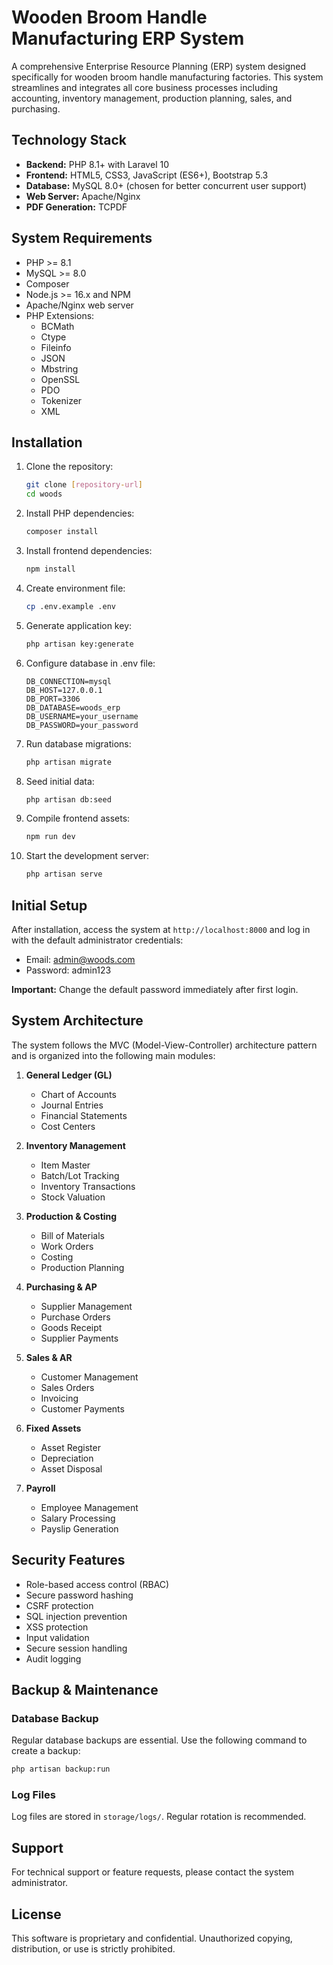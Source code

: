 # Wooden Broom Handle Manufacturing ERP System

A comprehensive Enterprise Resource Planning (ERP) system designed specifically for wooden broom handle manufacturing factories. This system streamlines and integrates all core business processes including accounting, inventory management, production planning, sales, and purchasing.

## Technology Stack

- **Backend:** PHP 8.1+ with Laravel 10
- **Frontend:** HTML5, CSS3, JavaScript (ES6+), Bootstrap 5.3
- **Database:** MySQL 8.0+ (chosen for better concurrent user support)
- **Web Server:** Apache/Nginx
- **PDF Generation:** TCPDF

## System Requirements

- PHP >= 8.1
- MySQL >= 8.0
- Composer
- Node.js >= 16.x and NPM
- Apache/Nginx web server
- PHP Extensions:
  - BCMath
  - Ctype
  - Fileinfo
  - JSON
  - Mbstring
  - OpenSSL
  - PDO
  - Tokenizer
  - XML

## Installation

1. Clone the repository:
   ```bash
   git clone [repository-url]
   cd woods
   ```

2. Install PHP dependencies:
   ```bash
   composer install
   ```

3. Install frontend dependencies:
   ```bash
   npm install
   ```

4. Create environment file:
   ```bash
   cp .env.example .env
   ```

5. Generate application key:
   ```bash
   php artisan key:generate
   ```

6. Configure database in .env file:
   ```
   DB_CONNECTION=mysql
   DB_HOST=127.0.0.1
   DB_PORT=3306
   DB_DATABASE=woods_erp
   DB_USERNAME=your_username
   DB_PASSWORD=your_password
   ```

7. Run database migrations:
   ```bash
   php artisan migrate
   ```

8. Seed initial data:
   ```bash
   php artisan db:seed
   ```

9. Compile frontend assets:
   ```bash
   npm run dev
   ```

10. Start the development server:
    ```bash
    php artisan serve
    ```

## Initial Setup

After installation, access the system at `http://localhost:8000` and log in with the default administrator credentials:
- Email: admin@woods.com
- Password: admin123

**Important:** Change the default password immediately after first login.

## System Architecture

The system follows the MVC (Model-View-Controller) architecture pattern and is organized into the following main modules:

1. **General Ledger (GL)**
   - Chart of Accounts
   - Journal Entries
   - Financial Statements
   - Cost Centers

2. **Inventory Management**
   - Item Master
   - Batch/Lot Tracking
   - Inventory Transactions
   - Stock Valuation

3. **Production & Costing**
   - Bill of Materials
   - Work Orders
   - Costing
   - Production Planning

4. **Purchasing & AP**
   - Supplier Management
   - Purchase Orders
   - Goods Receipt
   - Supplier Payments

5. **Sales & AR**
   - Customer Management
   - Sales Orders
   - Invoicing
   - Customer Payments

6. **Fixed Assets**
   - Asset Register
   - Depreciation
   - Asset Disposal

7. **Payroll**
   - Employee Management
   - Salary Processing
   - Payslip Generation

## Security Features

- Role-based access control (RBAC)
- Secure password hashing
- CSRF protection
- SQL injection prevention
- XSS protection
- Input validation
- Secure session handling
- Audit logging

## Backup & Maintenance

### Database Backup
Regular database backups are essential. Use the following command to create a backup:
```bash
php artisan backup:run
```

### Log Files
Log files are stored in `storage/logs/`. Regular rotation is recommended.

## Support

For technical support or feature requests, please contact the system administrator.

## License

This software is proprietary and confidential. Unauthorized copying, distribution, or use is strictly prohibited. 